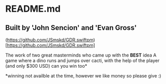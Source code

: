 #  README.md


## Built by 'John Sencion' and 'Evan Gross'

(https://github.com/JSmskd/GDR.swiftpm)[https://github.com/JSmskd/GDR.swiftpm]

The work of two great masterminds who came up with the **BEST** idea
A game where a dino runs and jumps over cacti, with the help of the player (and only $300 USD) can you win too*


*winning not availble at the time, however we like money so please give  :)
